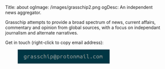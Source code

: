 Title: about
ogImage: /images/grasschip2.png
ogDesc: An independent news aggregator.

Grasschip attempts to provide a broad spectrum of news, current affairs, commentary and opinion from global sources, with a focus on independant journalism and alternate narratives.

Get in touch (right-click to copy email address):

<figure>
	<a href="mailto:grasschip@protonmail.com" title="grasschip at protonmail dot com" target="_blank">
		<img src='../images/email.png' alt='grasschip at protonmail dot com' width="294" height="45" />
	</a>
</figure>
